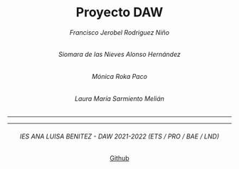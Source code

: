 <div align="center">
    <!-- <h1>Kangaroo</h1> -->
    <h1>Proyecto DAW</h1>
    <h6>Francisco Jerobel Rodriguez Niño</h6>
    <h6>Siomara de las Nieves Alonso Hernández</h6>
    <h6>Mónica Roka Paco</h6>
    <h6>Laura María Sarmiento Melián</h6>
</div>
<hr>



<hr>
<h6 align="center">IES ANA LUISA BENITEZ - DAW 2021-2022 (ETS / PRO / BAE / LND)</h6>
<div align="center">
    <a target="_blank" href="https://github.com/xio28/la_boutique">Github</a>
</div>
